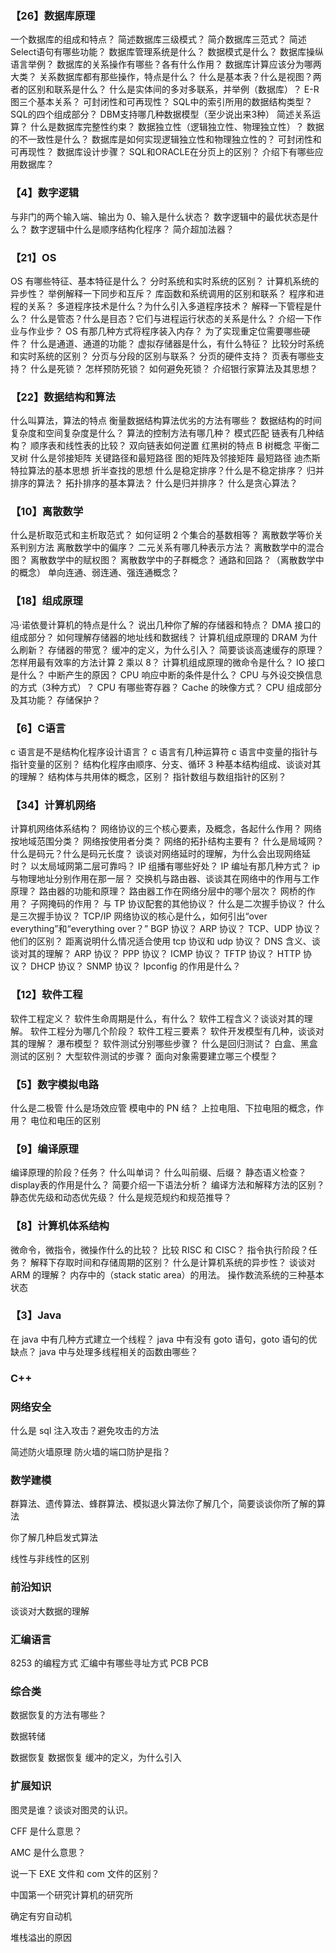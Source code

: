 ### 【26】数据库原理

一个数据库的组成和特点？
简述数据库三级模式？
简介数据库三范式？
简述Select语句有哪些功能？
数据库管理系统是什么？
数据模式是什么？
数据库操纵语言举例？
数据库的关系操作有哪些？各有什么作用？
数据库计算应该分为哪两大类？
关系数据库都有那些操作，特点是什么？
什么是基本表？什么是视图？两者的区别和联系是什么？
什么是实体间的多对多联系，并举例（数据库）？
E-R图三个基本关系？
可封闭性和可再现性？
SQL中的索引所用的数据结构类型？
SQL的四个组成部分？
DBM支持哪几种数据模型（至少说出来3种）
简述关系运算？
什么是数据库完整性约束？
数据独立性（逻辑独立性、物理独立性）？
数据的不一致性是什么？
数据库是如何实现逻辑独立性和物理独立性的？
可封闭性和可再现性？
数据库设计步骤？
SQL和ORACLE在分页上的区别？
介绍下有哪些应用数据库？

### 【4】数字逻辑

与非门的两个输入端、输出为 0、输入是什么状态？
数字逻辑中的最优状态是什么？
数字逻辑中什么是顺序结构化程序？
简介超加法器？

### 【21】OS

OS 有哪些特征、基本特征是什么？
分时系统和实时系统的区别？
计算机系统的异步性？
举例解释一下同步和互斥？
库函数和系统调用的区别和联系？
程序和进程的关系？
多道程序技术是什么？为什么引入多道程序技术？
解释一下管程是什么？
什么是管态？什么是目态？它们与进程运行状态的关系是什么？
介绍一下作业与作业步？
OS 有那几种方式将程序装入内存？
为了实现重定位需要哪些硬件？
什么是通道、通道的功能？
虚拟存储器是什么，有什么特征？
比较分时系统和实时系统的区别？
分页与分段的区别与联系？
分页的硬件支持？
页表有哪些支持？
什么是死锁？
怎样预防死锁？
如何避免死锁？
介绍银行家算法及其思想？

### 【22】数据结构和算法

什么叫算法，算法的特点
衡量数据结构算法优劣的方法有哪些？
数据结构的时间复杂度和空间复杂度是什么？
算法的控制方法有哪几种？
模式匹配
链表有几种结构？
顺序表和线性表的比较？
双向链表如何逆置
红黑树的特点
B 树概念
平衡二叉树
什么是邻接矩阵
关键路径和最短路径
图的矩阵及邻接矩阵
最短路径
迪杰斯特拉算法的基本思想
折半查找的思想
什么是稳定排序？什么是不稳定排序？
归并排序的算法？
拓扑排序的基本算法？
什么是归并排序？
什么是贪心算法？

### 【10】离散数学

什么是析取范式和主析取范式？
如何证明 2 个集合的基数相等？
离散数学等价关系判别方法
离散数学中的偏序？
二元关系有哪几种表示方法？
离散数学中的混合图？
离散数学中的赋权图？
离散数学中的子群概念？
通路和回路？（离散数学中的概念）
单向连通、弱连通、强连通概念？

### 【18】组成原理

冯·诺依曼计算机的特点是什么？
说出几种你了解的存储器和特点？
DMA 接口的组成部分？
如何理解存储器的地址线和数据线？
计算机组成原理的 DRAM 为什么刷新？
存储器的带宽？
缓冲的定义，为什么引入？
简要谈谈高速缓存的原理？
怎样用最有效率的方法计算 2 乘以 8？
计算机组成原理的微命令是什么？
IO 接口是什么？
中断产生的原因？
CPU 响应中断的条件是什么？
CPU 与外设交换信息的方式（3种方式）？
CPU 有哪些寄存器？
Cache 的映像方式？
CPU 组成部分及其功能？
存储保护？

### 【6】C语言

c 语言是不是结构化程序设计语言？
c 语言有几种运算符
c 语言中变量的指针与指针变量的区别？
结构化程序由顺序、分支、循环 3 种基本结构组成、谈谈对其的理解？
结构体与共用体的概念，区别？
指针数组与数组指针的区别？

### 【34】计算机网络

计算机网络体系结构？
网络协议的三个核心要素，及概念，各起什么作用？
网络按地域范围分类？
网络按使用者分类？
网络的拓扑结构主要有？
什么是局域网？
什么是码元？什么是码元长度？
谈谈对网络延时的理解，为什么会出现网络延时？
以太局域网第二层可靠吗？
IP 组播有哪些好处？
IP 编址有那几种方式？
ip 与物理地址分别作用在那一层？
交换机与路由器、谈谈其在网络中的作用与工作原理？
路由器的功能和原理？
路由器工作在网络分层中的哪个层次？
网桥的作用？
子网掩码的作用？
与 TP 协议配套的其他协议？
什么是二次握手协议？
什么是三次握手协议？
TCP/IP 网络协议的核心是什么，如何引出“over everything”和“everything over？”
BGP 协议？
ARP 协议？
TCP、UDP 协议？他们的区别？
距离说明什么情况适合使用 tcp 协议和 udp 协议？
DNS 含义、谈谈对其的理解？
ARP 协议？
PPP 协议？
ICMP 协议？
TFTP 协议？
HTTP 协议？
DHCP 协议？
SNMP 协议？
Ipconfig 的作用是什么？

### 【12】软件工程

软件工程定义？
软件生命周期是什么，有什么？
软件工程含义？谈谈对其的理解。
软件工程分为哪几个阶段？
软件工程三要素？
软件开发模型有几种，谈谈对其的理解？
瀑布模型？
软件测试分别哪些步骤？
什么是回归测试？
白盒、黑盒测试的区别？
大型软件测试的步骤？
面向对象需要建立哪三个模型？

### 【5】数字模拟电路

什么是二极管
什么是场效应管
模电中的 PN 结？
上拉电阻、下拉电阻的概念，作用？
电位和电压的区别

### 【9】编译原理

编译原理的阶段？任务？
什么叫单词？
什么叫前缀、后缀？
静态语义检查？
display表的作用是什么？
简要介绍一下语法分析？
编译方法和解释方法的区别？
静态优先级和动态优先级？
什么是规范规约和规范推导？

### 【8】计算机体系结构

微命令，微指令，微操作什么的比较？
比较 RISC 和 CISC？
指令执行阶段？任务？
解释下存取时间和存储周期的区别？
什么是计算机系统的异步性？
谈谈对 ARM 的理解？
内存中的（stack static area）的用法。
操作数流系统的三种基本状态

### 【3】Java

在 java 中有几种方式建立一个线程？
java 中有没有 goto 语句，goto 语句的优缺点？
java 中与处理多线程相关的函数由哪些？

### C++



### 网络安全

什么是 sql 注入攻击？避免攻击的方法

简述防火墙原理
防火墙的端口防护是指？

### 数学建模

群算法、遗传算法、蜂群算法、模拟退火算法你了解几个，简要谈谈你所了解的算法

你了解几种启发式算法

线性与非线性的区别


### 前沿知识

谈谈对大数据的理解


### 汇编语言

8253 的编程方式
汇编中有哪些寻址方式
PCB
PCB

### 综合类

数据恢复的方法有哪些？

数据转储

数据恢复
数据恢复
缓冲的定义，为什么引入

### 扩展知识

图灵是谁？谈谈对图灵的认识。

CFF 是什么意思？

AMC 是什么意思？

说一下 EXE 文件和 com 文件的区别？

中国第一个研究计算机的研究所

确定有穷自动机

堆栈溢出的原因
